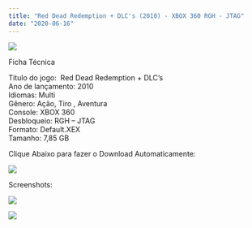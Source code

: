 ```yaml
---
title: "Red Dead Redemption + DLC's (2010) - XBOX 360 RGH - JTAG"
date: "2020-06-16"
---
```


![](https://4.bp.blogspot.com/-uCSVxjs9sQg/XscL8M4XNAI/AAAAAAAAGnE/0S0vWttAPEUAZzcHt0_nvRo8b0Bomh2cACLcBGAsYHQ/s400/Red{6caa0e5ef0219ce007afa4c746f50f86dd31afbe5a3c480f6348caee85338f74}2BDead{6caa0e5ef0219ce007afa4c746f50f86dd31afbe5a3c480f6348caee85338f74}2BRedemption{6caa0e5ef0219ce007afa4c746f50f86dd31afbe5a3c480f6348caee85338f74}2Bxbox{6caa0e5ef0219ce007afa4c746f50f86dd31afbe5a3c480f6348caee85338f74}2B3602.jpg)

Ficha Técnica  
  
 Titulo do jogo:  Red Dead Redemption + DLC’s  
 Ano de lançamento: 2010  
 Idiomas: Multi  
 Gênero: Ação, Tiro , Aventura  
 Console: XBOX 360  
 Desbloqueio: RGH – JTAG  
 Formato: Default.XEX  
 Tamanho: 7,85 GB

  

  

Clique Abaixo para fazer o Download Automaticamente:

[![](https://1.bp.blogspot.com/-ZiyKr4TPKHg/XqoHsQG1YpI/AAAAAAAAFU0/2TSF5tAU16YCRCDeI6UL7VZxWtpmWQ_cQCPcBGAYYCw/s1600/MAGNET-LINK-300x77.png)](https://zee.gl/A7SY1VO)

Screenshots:

[![](https://1.bp.blogspot.com/-avxpcisNK3k/XscNKz0pCWI/AAAAAAAAGnU/Wg1ADQV-KrcotYyQ-l_F8CxsdDXCa_nlACLcBGAsYHQ/w500-h281/Red-Dead-Redemption-Xbox-360-Gameplay-Screenshot-5.jpg)](https://1.bp.blogspot.com/-avxpcisNK3k/XscNKz0pCWI/AAAAAAAAGnU/Wg1ADQV-KrcotYyQ-l_F8CxsdDXCa_nlACLcBGAsYHQ/s1600/Red-Dead-Redemption-Xbox-360-Gameplay-Screenshot-5.jpg)

[![](https://1.bp.blogspot.com/-ZKtSwrRV4CQ/XscNKp0ggWI/AAAAAAAAGnQ/NsW2oBtIcEMew3jRycQZphTgm8O5iww3wCLcBGAsYHQ/w500-h281/maxresdefault.jpg)](https://1.bp.blogspot.com/-ZKtSwrRV4CQ/XscNKp0ggWI/AAAAAAAAGnQ/NsW2oBtIcEMew3jRycQZphTgm8O5iww3wCLcBGAsYHQ/s1600/maxresdefault.jpg)
